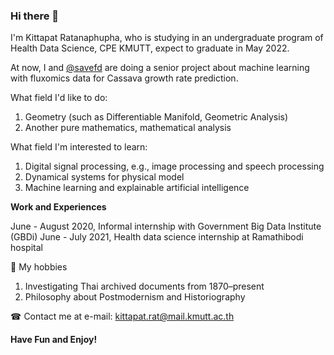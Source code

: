 ### Hi there 👋
I'm Kittapat Ratanaphupha, who is studying in an undergraduate program of Health Data Science, CPE KMUTT, expect to graduate in May 2022.

At now, I and [@savefd](https://github.com/savefd) are doing a senior project about machine learning with fluxomics data for Cassava growth rate prediction.

What field I'd like to do:
1. Geometry (such as Differentiable Manifold, Geometric Analysis)
2. Another pure mathematics, mathematical analysis

What field I'm interested to learn:
1. Digital signal processing, e.g., image processing and speech processing
2. Dynamical systems for physical model
3. Machine learning and explainable artificial intelligence

**Work and Experiences**

June - August 2020, Informal internship with Government Big Data Institute (GBDi)
June - July 2021, Health data science internship at Ramathibodi hospital 

🍁 My hobbies
1. Investigating Thai archived documents from 1870–present
2. Philosophy about Postmodernism and Historiography

☎ Contact me at e-mail: kittapat.rat@mail.kmutt.ac.th

#### Have Fun and Enjoy!
